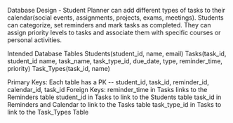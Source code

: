 Database Design - Student Planner can add different types of tasks to their calendar(social events, assignments, projects, exams, meetings). Students can categorize, set reminders and mark tasks as completed. They can assign priority levels to tasks and associate them with specific courses or personal activities.

Intended Database Tables 
Students(student_id, name, email)
Tasks(task_id, student_id name, task_name, task_type_id, due_date, type, reminder_time, priority)
Task_Types(task_id, name)


Primary Keys: Each table has a PK -- student_id, task_id, reminder_id, calendar_id, task_id
Foreign Keys: 
reminder_time in Tasks links to the Reminders table
student_id in Tasks to link to the Students table
task_id in Reminders and Calendar to link to the Tasks table
task_type_id in Tasks to link to the Task_Types Table